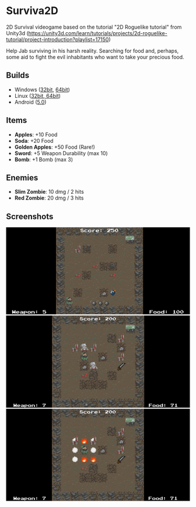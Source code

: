 # Surviva2D 

2D Survival videogame based on the tutorial "2D Roguelike tutorial" from Unity3d (https://unity3d.com/learn/tutorials/projects/2d-roguelike-tutorial/project-introduction?playlist=17150)

Help Jab surviving in his harsh reality. Searching for food and, perhaps, some aid to fight the evil inhabitants who want to take your precious food.

## Builds

- Windows ([32bit](https://github.com/Nesh108/Surviva2D/blob/master/Builds/Surviva2D_32bit.zip), [64bit](https://github.com/Nesh108/Surviva2D/blob/master/Builds/Surviva2D_64bit.zip))
- Linux ([32bit, 64bit](https://github.com/Nesh108/Surviva2D/blob/master/Builds/Surviva2D_Linux.zip))
- Android  ([5.0](https://github.com/Nesh108/Surviva2D/blob/master/Builds/Surviva2D.apk))

## Items

- **Apples**:         +10 Food
- **Soda**:           +20 Food
- **Golden Apples**:  +50 Food (Rare!)
- **Sword**:          +5 Weapon Durability (max 10)
- **Bomb**:           +1 Bomb (max 3)

## Enemies

- **Slim Zombie**:    10 dmg / 2 hits
- **Red Zombie**:     20 dmg / 3 hits

## Screenshots
![In-Game Screenshot1](https://raw.githubusercontent.com/Nesh108/Surviva2D/master/docs/screenshot1.png)
![In-Game Screenshot2](https://raw.githubusercontent.com/Nesh108/Surviva2D/master/docs/screenshot2.png)
![In-Game Screenshot3](https://raw.githubusercontent.com/Nesh108/Surviva2D/master/docs/screenshot3.png)
